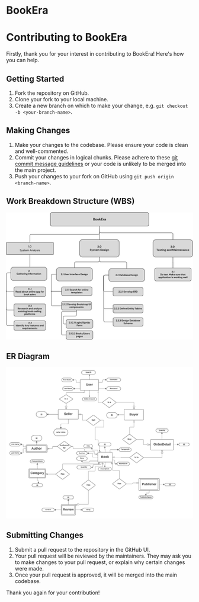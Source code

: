 # BookEra

# Contributing to BookEra

Firstly, thank you for your interest in contributing to BookEra! Here's how you can help.

## Getting Started

1. Fork the repository on GitHub.
2. Clone your fork to your local machine.
3. Create a new branch on which to make your change, e.g. `git checkout -b <your-branch-name>`.

## Making Changes

1. Make your changes to the codebase. Please ensure your code is clean and well-commented.
2. Commit your changes in logical chunks. Please adhere to these [git commit message guidelines](https://chris.beams.io/posts/git-commit/) or your code is unlikely to be merged into the main project.
3. Push your changes to your fork on GitHub using `git push origin <branch-name>`.

## Work Breakdown Structure (WBS)

![BookEra WBS](./System%20Analysis%20and%20Design/BookEra%20WBS.png)

## ER Diagram

![BookEra ERD](./System%20Analysis%20and%20Design/ERD.png)

## Submitting Changes

1. Submit a pull request to the repository in the GitHub UI.
2. Your pull request will be reviewed by the maintainers. They may ask you to make changes to your pull request, or explain why certain changes were made.
3. Once your pull request is approved, it will be merged into the main codebase.


Thank you again for your contribution!
